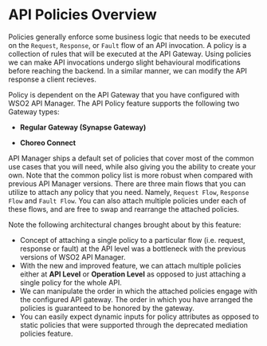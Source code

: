 # API Policies Overview

Policies generally enforce some business logic that needs to be executed on the `Request`, `Response`, or `Fault` flow of an API invocation. A policy is a collection of rules that will be executed at the API Gateway. Using policies we can make API invocations undergo slight behavioural modifications before reaching the backend. In a similar manner, we can modify the API response a client recieves.

Policy is dependent on the API Gateway that you have configured with WSO2 API Manager. The API Policy feature supports the following two Gateway types:

- **Regular Gateway (Synapse Gateway)**

- **Choreo Connect**

API Manager ships a default set of policies that cover most of the common use cases that you will need, while also giving you the ability to create your own. Note that the common policy list is more robust when compared with previous API Manager versions. There are three main flows that you can utilize to attach any policy that you need. Namely, `Request Flow`, `Response Flow` and `Fault Flow`. You can also attach multiple policies under each of these flows, and are free to swap and rearrange the attached policies.

Note the following architectural changes brought about by this feature:

- Concept of attaching a single policy to a particular flow (i.e. request, response or fault) at the API level was a bottleneck with the previous versions of WSO2 API Manager.
- With the new and improved feature, we can attach multiple policies either at **API Level** or **Operation Level** as opposed to just attaching a single policy for the whole API.
- We can manipulate the order in which the attached policies engage with the configured API gateway. The order in which you have arranged the policies is guaranteed to be honored by the gateway.
- You can easily expect dynamic inputs for policy attributes as opposed to static policies that were supported through the deprecated mediation policies feature.
